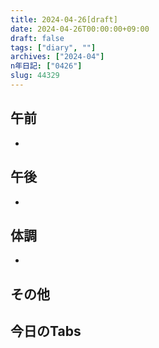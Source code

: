 ```yaml
---
title: 2024-04-26[draft]
date: 2024-04-26T00:00:00+09:00
draft: false
tags: ["diary", ""]
archives: ["2024-04"]
n年日記: ["0426"]
slug: 44329
---
```

## 午前
- 
## 午後
- 
## 体調
- 
## その他
## 今日のTabs